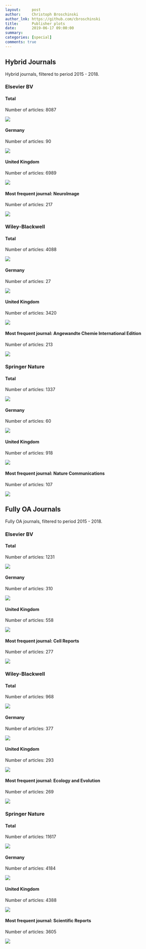 ```yaml
---
layout:     post
author:     Christoph Broschinski
author_lnk: https://github.com/cbroschinski
title:      Publisher plots
date:       2019-06-17 09:00:00
summary:    
categories: [special]
comments: true
---
```







## Hybrid Journals

Hybrid journals, filtered to period 2015 - 2018.



###  Elsevier BV 



#### Total 

Number of articles:  8087 

![](/special_figures/elsevier_bv_hybrid_total.png)

#### Germany 

Number of articles:  90 

![](/special_figures/elsevier_bv_hybrid_germany.png)

#### United Kingdom 

Number of articles:  6989 

![](/special_figures/elsevier_bv_hybrid_uk.png)

#### Most frequent journal: NeuroImage 

Number of articles:  217 

![](/special_figures/elsevier_bv_hybrid_mfj.png)

###  Wiley-Blackwell 



#### Total 

Number of articles:  4088 

![](/special_figures/wiley-blackwell_hybrid_total.png)

#### Germany 

Number of articles:  27 

![](/special_figures/wiley-blackwell_hybrid_germany.png)

#### United Kingdom 

Number of articles:  3420 

![](/special_figures/wiley-blackwell_hybrid_uk.png)

#### Most frequent journal: Angewandte Chemie International Edition 

Number of articles:  213 

![](/special_figures/wiley-blackwell_hybrid_mfj.png)

###  Springer Nature 



#### Total 

Number of articles:  1337 

![](/special_figures/springer_nature_hybrid_total.png)

#### Germany 

Number of articles:  60 

![](/special_figures/springer_nature_hybrid_germany.png)

#### United Kingdom 

Number of articles:  918 

![](/special_figures/springer_nature_hybrid_uk.png)

#### Most frequent journal: Nature Communications 

Number of articles:  107 

![](/special_figures/springer_nature_hybrid_mfj.png)

## Fully OA Journals

Fully OA journals, filtered to period 2015 - 2018.



###  Elsevier BV 



#### Total 

Number of articles:  1231 

![](/special_figures/elsevier_bv_gold_oa_total.png)

#### Germany 

Number of articles:  310 

![](/special_figures/elsevier_bv_gold_oa_germany.png)

#### United Kingdom 

Number of articles:  558 

![](/special_figures/elsevier_bv_gold_oa_uk.png)

#### Most frequent journal: Cell Reports 

Number of articles:  277 

![](/special_figures/elsevier_bv_gold_oa_mfj.png)

###  Wiley-Blackwell 



#### Total 

Number of articles:  968 

![](/special_figures/wiley-blackwell_gold_oa_total.png)

#### Germany 

Number of articles:  377 

![](/special_figures/wiley-blackwell_gold_oa_germany.png)

#### United Kingdom 

Number of articles:  293 

![](/special_figures/wiley-blackwell_gold_oa_uk.png)

#### Most frequent journal: Ecology and Evolution 

Number of articles:  269 

![](/special_figures/wiley-blackwell_gold_oa_mfj.png)

###  Springer Nature 



#### Total 

Number of articles:  11617 

![](/special_figures/springer_nature_gold_oa_total.png)

#### Germany 

Number of articles:  4184 

![](/special_figures/springer_nature_gold_oa_germany.png)

#### United Kingdom 

Number of articles:  4388 

![](/special_figures/springer_nature_gold_oa_uk.png)

#### Most frequent journal: Scientific Reports 

Number of articles:  3605 

![](/special_figures/springer_nature_gold_oa_mfj.png)

